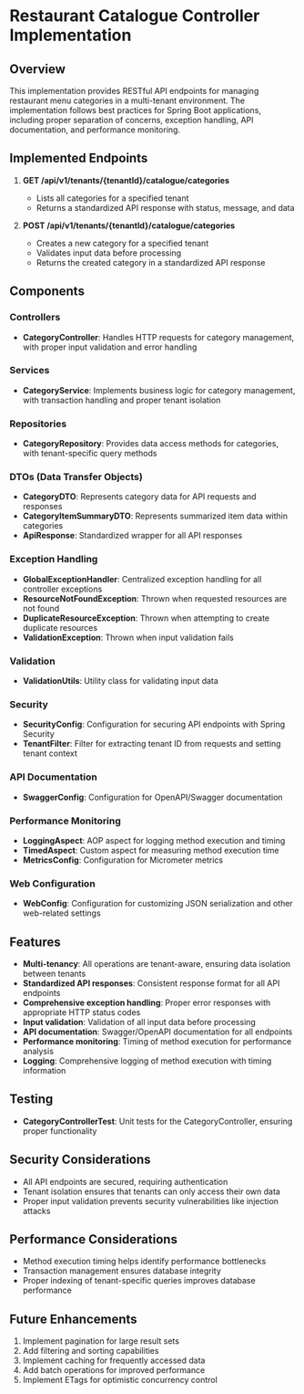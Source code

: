 # Restaurant Catalogue Controller Implementation

## Overview

This implementation provides RESTful API endpoints for managing restaurant menu categories in a multi-tenant environment. The implementation follows best practices for Spring Boot applications, including proper separation of concerns, exception handling, API documentation, and performance monitoring.

## Implemented Endpoints

1. **GET /api/v1/tenants/{tenantId}/catalogue/categories**
    - Lists all categories for a specified tenant
    - Returns a standardized API response with status, message, and data

2. **POST /api/v1/tenants/{tenantId}/catalogue/categories**
    - Creates a new category for a specified tenant
    - Validates input data before processing
    - Returns the created category in a standardized API response

## Components

### Controllers

- **CategoryController**: Handles HTTP requests for category management, with proper input validation and error handling

### Services

- **CategoryService**: Implements business logic for category management, with transaction handling and proper tenant isolation

### Repositories

- **CategoryRepository**: Provides data access methods for categories, with tenant-specific query methods

### DTOs (Data Transfer Objects)

- **CategoryDTO**: Represents category data for API requests and responses
- **CategoryItemSummaryDTO**: Represents summarized item data within categories
- **ApiResponse**: Standardized wrapper for all API responses

### Exception Handling

- **GlobalExceptionHandler**: Centralized exception handling for all controller exceptions
- **ResourceNotFoundException**: Thrown when requested resources are not found
- **DuplicateResourceException**: Thrown when attempting to create duplicate resources
- **ValidationException**: Thrown when input validation fails

### Validation

- **ValidationUtils**: Utility class for validating input data

### Security

- **SecurityConfig**: Configuration for securing API endpoints with Spring Security
- **TenantFilter**: Filter for extracting tenant ID from requests and setting tenant context

### API Documentation

- **SwaggerConfig**: Configuration for OpenAPI/Swagger documentation

### Performance Monitoring

- **LoggingAspect**: AOP aspect for logging method execution and timing
- **TimedAspect**: Custom aspect for measuring method execution time
- **MetricsConfig**: Configuration for Micrometer metrics

### Web Configuration

- **WebConfig**: Configuration for customizing JSON serialization and other web-related settings

## Features

- **Multi-tenancy**: All operations are tenant-aware, ensuring data isolation between tenants
- **Standardized API responses**: Consistent response format for all API endpoints
- **Comprehensive exception handling**: Proper error responses with appropriate HTTP status codes
- **Input validation**: Validation of all input data before processing
- **API documentation**: Swagger/OpenAPI documentation for all endpoints
- **Performance monitoring**: Timing of method execution for performance analysis
- **Logging**: Comprehensive logging of method execution with timing information

## Testing

- **CategoryControllerTest**: Unit tests for the CategoryController, ensuring proper functionality

## Security Considerations

- All API endpoints are secured, requiring authentication
- Tenant isolation ensures that tenants can only access their own data
- Proper input validation prevents security vulnerabilities like injection attacks

## Performance Considerations

- Method execution timing helps identify performance bottlenecks
- Transaction management ensures database integrity
- Proper indexing of tenant-specific queries improves database performance

## Future Enhancements

1. Implement pagination for large result sets
2. Add filtering and sorting capabilities
3. Implement caching for frequently accessed data
4. Add batch operations for improved performance
5. Implement ETags for optimistic concurrency control
